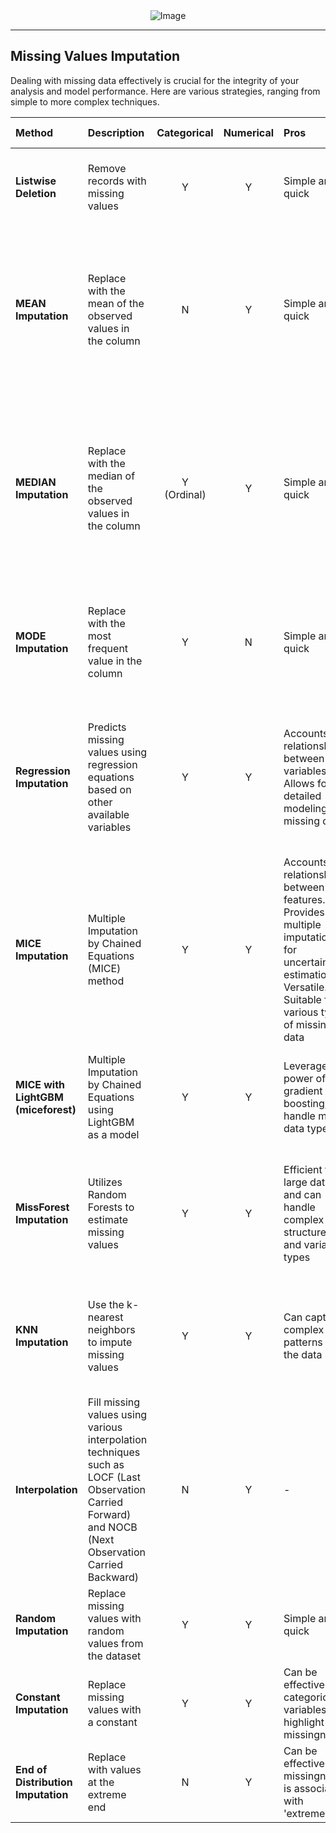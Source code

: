 <div style="text-align:center;">
    <img src="https://github.com/andytoh78/missing_values/assets/139482827/69bfcb61-4001-4716-b3be-f7c35b4b4075" alt="Image">
</div>

---

## **Missing Values Imputation**

Dealing with missing data effectively is crucial for the integrity of your analysis and model performance. Here are various strategies, ranging from simple to more complex techniques.

|**Method**|**Description**|**Categorical**|**Numerical**|**Pros**|**Cons**|**When to Use?**|
|:-|:-------|:-:|:-:|:--------------------|:-----------------------|:---------------------|
|**Listwise Deletion**|Remove records with missing values|Y|Y|Simple and quick|May result in significant data loss, especially if there's a lot of missingness|When missingness is completely at random and data loss is acceptable|
|**MEAN Imputation**|Replace with the mean of the observed values in the column|N|Y|Simple and quick|Does not consider relationships between the features. Not suitable for variables with outliers as this imputation method can introduce bias into the imputed values|When data is missing completely at random (MCAR) and the variable follows a normal distribution|
|**MEDIAN Imputation**|Replace with the median of the observed values in the column|Y<br>(Ordinal)|Y|Simple and quick|Does not consider relationships between the features. Though more robust than mean imputation, median imputation can still be influenced by extreme values in the variable, leading to biased imputed values|When data is missing completely at random (MCAR) and when the distribution of the variable with missing column is skewed or contains outliers|
|**MODE Imputation**|Replace with the most frequent value in the column|Y|N|Simple and quick|Does not consider relationships between the features and may not always provide representative results|Suitable for categorical data with frequent mode values|
|**Regression Imputation**|Predicts missing values using regression equations based on other available variables|Y|Y|Accounts for relationships between variables. Allows for detailed modeling of missing data|Requires the assumption that a linear relationship exists between variables. Does not account for uncertainty associated with imputed values. Can be sensitive to model specification|When data is NOT missing completely at random (MCAR) and can be explained by other variables.|
|**MICE Imputation**|Multiple Imputation by Chained Equations (MICE) method|Y|Y|Accounts for relationships between features.<br>Provides multiple imputations for uncertainty estimation.<br>Versatile. Suitable for various types of missing data|Can be computationally intensive|When data relationships and when the missing data is missing at random (MAR) - otherwise it may introduce bias into the imputed values|
|**MICE with LightGBM (miceforest)**|Multiple Imputation by Chained Equations using LightGBM as a model|Y|Y|Leverages power of gradient boosting, can handle mixed data types|Computationally intensive and requires careful tuning|When a robust imputation method is desired and computational resources are available|
|**MissForest Imputation**|Utilizes Random Forests to estimate missing values|Y|Y|Efficient for large datasets and can handle complex data structures and variable types|May not provide detailed uncertainty estimates. Sensitivity to hyperparameters. Less interpretable than traditional methods|When dealing with large datasets, complex data structures, and when speed and efficiency are critical|
|**KNN Imputation**|Use the k-nearest neighbors to impute missing values|Y|Y|Can capture complex patterns in the data|Computationally expensive, especially for large datasets|When other simpler methods don't perform well and enough computational power is available|
|**Interpolation**| Fill missing values using various interpolation techniques such as LOCF (Last Observation Carried Forward) and NOCB (Next Observation Carried Backward)|N|Y|-| Effective for time series data with trends| Assumes a specific pattern or trend, may not be valid for all datasets. Can introduce bias, especially in trending or seasonal data|Time series data with consistent trends|
|**Random Imputation**|Replace missing values with random values from the dataset|Y|Y|Simple and quick|May introduce randomness and not leverage patterns in the data|As a temporary solution or baseline|
|**Constant Imputation**|Replace missing values with a constant|Y|Y|Can be effective for categorical variables to highlight missingness|Does not use any information from the data. Can distort distributions|To explicitly highlight missingness|
|**End of Distribution Imputation**|Replace with values at the extreme end|N|Y|Can be effective if missingness is associated with 'extremeness'|May introduce outliers. Distorts the original distribution|When missingness might be related to extreme behavior|
